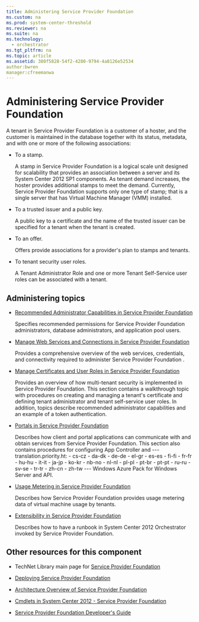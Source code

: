 ```yaml
---
title: Administering Service Provider Foundation
ms.custom: na
ms.prod: system-center-threshold
ms.reviewer: na
ms.suite: na
ms.technology:
  - orchestrator
ms.tgt_pltfrm: na
ms.topic: article
ms.assetid: 380f5828-54f2-4280-9794-4a8126e52534
author:bwren
manager:cfreemanwa
---
```

# Administering Service Provider Foundation
A tenant in Service Provider Foundation is a customer of a hoster, and the customer is maintained in the database together with its status, metadata, and with one or more of the following associations:  

-   To a stamp.  

    A stamp in Service Provider Foundation is a logical scale unit designed for scalability that provides an association between a server and its System Center 2012 SP1 components. As tenant demand increases, the hoster provides additional stamps to meet the demand. Currently, Service Provider Foundation supports only one type of stamp; that is a single server that has Virtual Machine Manager \(VMM\) installed.  
-   To a trusted issuer and a public key.  

    A public key to a certificate and the name of the trusted issuer can be specified for a tenant when the tenant is created.  

-   To an offer.  

    Offers provide associations for a provider's plan to stamps and tenants.  

-   To tenant security user roles.  

    A Tenant Administrator Role and one or more Tenant Self\-Service user roles can be associated with a tenant.  

## Administering topics  

-   [Recommended Administrator Capabilities in Service Provider Foundation](../../spf/Deploy/Recommended-Administrator-Capabilities-in-Service-Provider-Foundation.md)  

    Specifies recommended permissions for Service Provider Foundation administrators, database administrators, and application pool users.  

-   [Manage Web Services and Connections in Service Provider Foundation](../../spf/Deploy/Manage-Web-Services-and-Connections-in-Service-Provider-Foundation.md)  

    Provides a comprehensive overview of the web services, credentials, and connectivity required to administer Service Provider Foundation .  

-   [Manage Certificates and User Roles in Service Provider Foundation](../../spf/Deploy/Manage-Certificates-and-User-Roles-in-Service-Provider-Foundation.md)  

    Provides an overview of how multi\-tenant security is implemented in Service Provider Foundation. This section contains a walkthrough topic with procedures on creating and managing a tenant's certificate and defining tenant administrator and tenant self\-service user roles. In addition, topics describe recommended administrator capabilities and an example of a token authentication.  

-   [Portals in Service Provider Foundation](../../spf/Deploy/Portals-in-Service-Provider-Foundation.md)  

    Describes how client and portal applications can communicate with and obtain services from Service Provider Foundation. This section also contains procedures for configuring App Controller  and --- translation.priority.ht:    - cs-cz   - da-dk   - de-de   - el-gr   - es-es   - fi-fi   - fr-fr   - hu-hu   - it-it   - ja-jp   - ko-kr   - nb-no   - nl-nl   - pl-pl   - pt-br   - pt-pt   - ru-ru   - sv-se   - tr-tr   - zh-cn   - zh-tw --- Windows Azure Pack for Windows Server and API.  

-   [Usage Metering in Service Provider Foundation](../../spf/Deploy/Usage-Metering-in-Service-Provider-Foundation.md)  

    Describes how Service Provider Foundation provides usage metering data of virtual machine usage by tenants.  

-   [Extensibility in Service Provider Foundation](../../spf/Deploy/Extensibility-in-Service-Provider-Foundation.md)  

    Describes how to have a runbook in System Center 2012 Orchestrator  invoked by Service Provider Foundation.  

## Other resources for this component  

-   TechNet Library main page for [Service Provider Foundation](../../spf/Deploy/Service-Provider-Foundation.md)  

-   [Deploying Service Provider Foundation](../../spf/Deploy/Deploying-Service-Provider-Foundation.md)  

-   [Architecture Overview of Service Provider Foundation](../../spf/Deploy/Architecture-Overview-of-Service-Provider-Foundation.md)  

-   [Cmdlets in System Center 2012 \- Service Provider Foundation](http://go.microsoft.com/fwlink/p/?LinkId=263677)  

-   [Service Provider Foundation Developer's Guide](http://go.microsoft.com/fwlink/p/?LinkID=263700)  
